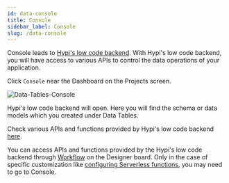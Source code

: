 ```yaml
---
id: data-console
title: Console
sidebar_label: Console
slug: /data-console
---
```


Console leads to [Hypi's low code backend](https://docs.hypi.app/docs/lowcode/). With Hypi's low code backend, you will have access to various APIs to control the data operations of your application. 

Click `Console` near the Dashboard on the Projects screen.  

![Data-Tables-Console](/img/Data-Tables-Console.PNG)


Hypi's low code backend will open. Here you will find the schema or data models which you created under Data Tables.

Check various APIs and functions provided by Hypi's low code backend [here](https://docs.hypi.app/docs/lowcode/api-references).

You can access APIs and functions provided by the Hypi's low code backend through [Workflow](#) on the Designer board. Only in the case of specific customization like [configuring Serverless functions](https://docs.hypi.app/docs/serverless), you may need to go to Console.
